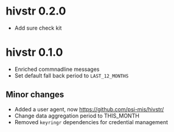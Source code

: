 # hivstr 0.2.0

* Add sure check kit

# hivstr 0.1.0

* Enriched commnadline messages
* Set default fall back period to `LAST_12_MONTHS`

## Minor changes

* Added a user agent, now https://github.com/psi-mis/hivstr/
* Change data aggregation period to THIS_MONTH
* Removed `keyringr` dependencies for credential management


